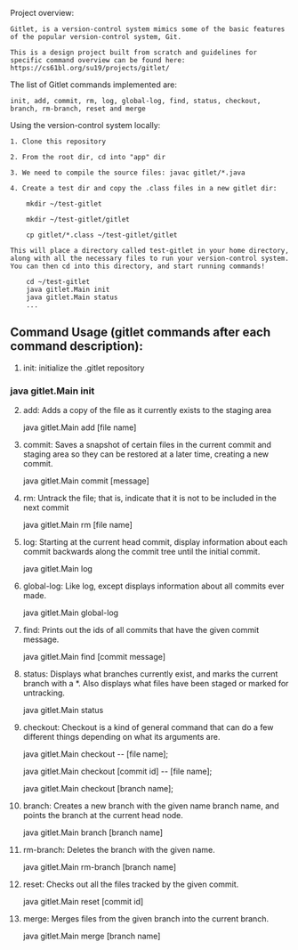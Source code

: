 
Project overview:

    Gitlet, is a version-control system mimics some of the basic features of the popular version-control system, Git.

    This is a design project built from scratch and guidelines for specific command overview can be found here: https://cs61bl.org/su19/projects/gitlet/

The list of Gitlet commands implemented are:

    init, add, commit, rm, log, global-log, find, status, checkout, branch, rm-branch, reset and merge
    
    
Using the version-control system locally:
    
    1. Clone this repository

    2. From the root dir, cd into "app" dir

    3. We need to compile the source files: javac gitlet/*.java

    4. Create a test dir and copy the .class files in a new gitlet dir: 

        mkdir ~/test-gitlet

        mkdir ~/test-gitlet/gitlet

        cp gitlet/*.class ~/test-gitlet/gitlet

    This will place a directory called test-gitlet in your home directory, along with all the necessary files to run your version-control system. You can then cd into this directory, and start running commands!

        cd ~/test-gitlet
        java gitlet.Main init
        java gitlet.Main status
        ...


## Command Usage (gitlet commands after each command description):

1. init: initialize the .gitlet repository

###    java gitlet.Main init

2. add: Adds a copy of the file as it currently exists to the staging area

    java gitlet.Main add [file name]
    
3. commit: Saves a snapshot of certain files in the current commit and staging area so they can be restored at a later time, creating a new commit.

    java gitlet.Main commit [message]

4. rm: Untrack the file; that is, indicate that it is not to be included in the next commit
    
    java gitlet.Main rm [file name]

5. log: Starting at the current head commit, display information about each commit backwards along the commit tree until the initial commit. 
    
    java gitlet.Main log
    
6. global-log: Like log, except displays information about all commits ever made. 
    
    java gitlet.Main global-log
    
7. find: Prints out the ids of all commits that have the given commit message.
    
    java gitlet.Main find [commit message]
    
8. status: Displays what branches currently exist, and marks the current branch with a *. Also displays what files have been staged or marked for untracking. 
    
    java gitlet.Main status

9. checkout: Checkout is a kind of general command that can do a few different things depending on what its arguments are.

    java gitlet.Main checkout -- [file name];
    
    java gitlet.Main checkout [commit id] -- [file name];
    
    java gitlet.Main checkout [branch name];
    
10. branch: Creates a new branch with the given name branch name, and points the branch at the current head node.

    java gitlet.Main branch [branch name]
    
11. rm-branch: Deletes the branch with the given name.
    
    java gitlet.Main rm-branch [branch name]
    
12. reset: Checks out all the files tracked by the given commit.

    java gitlet.Main reset [commit id]
    
13. merge: Merges files from the given branch into the current branch. 
    
    java gitlet.Main merge [branch name]
    

